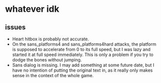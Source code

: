 # whatever idk
issues
------------
- Heart hitbox is probably not accurate.
- On the sans_platforms4 and sans_platforms4hard attacks, the platform is supposed to accelerate from 0 to its full speed, but I was lazy and started it at full speed immediately. This is only a problem if you try to dodge the bones without jumping.
- Sans dialog is missing. I may add something at some future date, but I have no intention of putting the original text in, as it really only makes sense in the context of the whole game.

